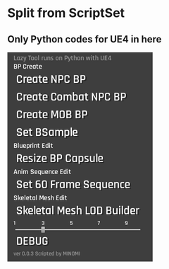 # Split from ScriptSet 
## Only Python codes for UE4 in here 

![screenshot](./img/ToolScreenshot.png)